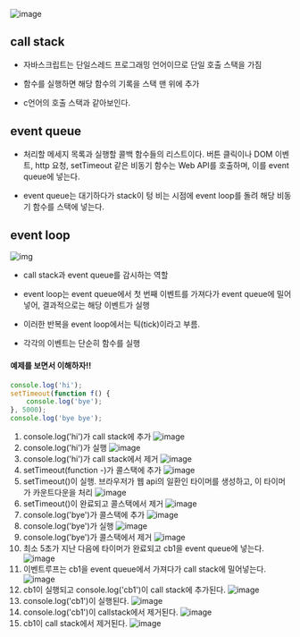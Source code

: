 ![image](https://t1.daumcdn.net/cfile/tistory/99A7234F5C321A7F2B)

## call stack

- 자바스크립트는 단일스레드 프로그래밍 언어이므로 단일 호출 스택을 가짐

- 함수를 실행하면 해당 함수의 기록을 스택 맨 위에 추가

- c언어의 호출 스택과 같아보인다.

## event queue

- 처리할 메세지 목록과 실행할 콜백 함수들의 리스트이다. 버튼 클릭이나 DOM 이벤트, http 요청, setTimeout 같은 비동기 함수는 Web API를 호출하며, 이를 event queue에 넣는다.

- event queue는 대기하다가 stack이 텅 비는 시점에 event loop를 돌려 해당 비동기 함수를 스택에 넣는다.

## event loop
![img](https://miro.medium.com/max/478/1*KGBiAxjeD9JT2j6KDo0zUg.png)

- call stack과 event queue를 감시하는 역할

- event loop는 event queue에서 첫 번째 이벤트를 가져다가 event queue에 밀어 넣어, 결과적으로는 해당 이벤트가 실행

- 이러한 반복을 event loop에서는 틱(tick)이라고 부름.

- 각각의 이벤트는 단순히 함수를 실행

#### 예제를 보면서 이해하자!!

```javascript
console.log('hi');
setTimeout(function f() {
    console.log('bye');
}, 5000);
console.log('bye bye');
```

1. console.log('hi')가 call stack에 추가
![image](https://miro.medium.com/max/700/1*dvrghQCVQIZOfNC27Jrtlw.png)
2. console.log('hi')가 실행
![image](https://miro.medium.com/max/700/1*yn9Y4PXNP8XTz6mtCAzDZQ.png)
3. console.log('hi')가 call stack에서 제거
![image](https://miro.medium.com/max/700/1*iBedryNbqtixYTKviPC1tA.png)
4. setTimeout(function -)가 콜스택에 추가
![image](https://miro.medium.com/max/700/1*HIn-BxIP38X6mF_65snMKg.png)
5. setTimeout()이 실행. 브라우저가 웹 api의 일환인 타이머를 생성하고, 이 타이머가 카운트다운을 처리
![image](https://miro.medium.com/max/700/1*vd3X2O_qRfqaEpW4AfZM4w.png)
6. setTimeout()이 완료되고 콜스택에서 제거
![image](https://miro.medium.com/max/700/1*_nYLhoZPKD_HPhpJtQeErA.png)
7. console.log('bye')가 콜스택에 추가
![image](https://miro.medium.com/max/700/1*1NAeDnEv6DWFewX_C-L8mg.png)
8. console.log('bye')가 실행
![image](https://miro.medium.com/max/700/1*UwtM7DmK1BmlBOUUYEopGQ.png)
9. console.log('bye')가 콜스택에서 제거
![image](https://miro.medium.com/max/700/1*-vHNuJsJVXvqq5dLHPt7cQ.png)
10. 최소 5초가 지난 다음에 타이머가 완료되고 cb1을 event queue에 넣는다.
![image](https://miro.medium.com/max/700/1*eOj6NVwGI2N78onh6CuCbA.png)
11. 이벤트루프는 cb1을 event queue에서 가져다가 call stack에 밀어넣는다.
![image](https://miro.medium.com/max/700/1*jQMQ9BEKPycs2wFC233aNg.png)
12. cb1이 실행되고 console.log('cb1')이 call stack에 추가된다.
![image](https://miro.medium.com/max/700/1*hpyVeL1zsaeHaqS7mU4Qfw.png)
13. console.log('cb1')이 실행된다.
![image](https://miro.medium.com/max/700/1*lvOtCg75ObmUTOxIS6anEQ.png)
14. console.log('cb1')이 callstack에서 제거된다.
![image](https://miro.medium.com/max/700/1*Jyyot22aRkKMF3LN1bgE-w.png)
15. cb1이 call stack에서 제거된다.
![image](https://miro.medium.com/max/700/1*t2Btfb_tBbBxTvyVgKX0Qg.png)
